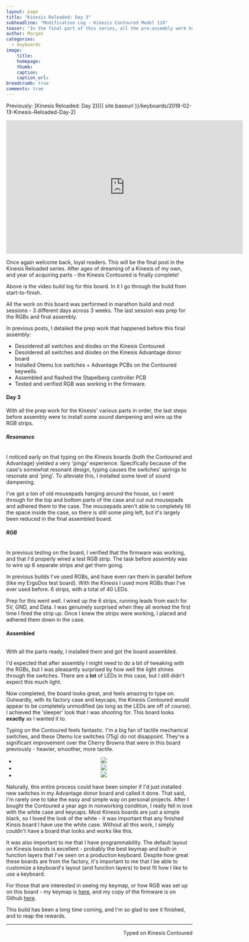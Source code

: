 ```yaml
---
layout: page
title: "Kinesis Reloaded: Day 3"
subheadline: "Modification Log - Kinesis Contoured Model 110"
teaser: "In the final part of this series, all the pre-assembly work has been completed. All the various parts of the Kinesis have been overhauled and modernized. The last step is to assemble it!"
author: Morgan
categories:
  - keyboards
image:
    title:
    homepage:
    thumb:
    caption:
    caption_url:
breadcrumb: true
comments: true
---
```


Previously: [Kinesis Reloaded: Day 2]({{ site.baseurl }}/keyboards/2018-02-13-Kinesis-Reloaded-Day-2)

<div class="video-responsive">
    <iframe width="640" height="360" src="http://www.youtube.com/embed/ab1uCwgTTe0" frameborder="0" allowfullscreen></iframe>
</div>

Once again welcome back, loyal readers. This will be the final post in the Kinesis Reloaded series. After ages of dreaming of a Kinesis of my own, and year of acquiring parts - the Kinesis Contoured is finally complete!

Above is the video build log for this board. In it I go through the build from start-to-finish.

All the work on this board was performed in marathon build and mod sessions - 3 different days across 3 weeks. The last session was prep for the RGBs and final assembly.

In previous posts, I detailed the prep work that happened before this final assembly:

+ Desoldered all switches and diodes on the Kinesis Contoured
+ Desoldered all switches and diodes on the Kinesis Advantage donor board
+ Installed Otemu Ice switches + Advantage PCBs on the Contoured keywells.
+ Assembled and flashed the Stapelberg controller PCB
+ Tested and verified RGB was working in the firmware.

#### Day 3

With all the prep work for the Kinesis' various parts in order, the last steps before assembly were to install some sound dampening and wire up the RGB strips.

##### Resonance

<center>
<a href="https://imgur.com/jDmrdNx.jpg" data-fancybox>
	<img src="https://imgur.com/jDmrdNx.jpg" alt="" />
</a></center>

I noticed early on that typing on the Kinesis boards (both the Contoured and Advantage) yielded a very 'pingy' experience. Specifically because of the case's somewhat resonant design, typing causes the switches' springs to resonate and 'ping'. To
alleviate this, I installed some level of sound dampening.

I've got a ton of old mousepads hanging around the house, so I went through for the top and bottom parts of the case and cut out mousepads and adhered them to the case. The mousepads aren't able to completely fill the space inside the case, so there is still some ping left, but it's largely been reduced in the final assembled board.

##### RGB

<center>
<a href="https://imgur.com/enAe1Oi.jpg" data-fancybox>
	<img src="https://imgur.com/enAe1Oi.jpg" alt="" />
</a></center>

In previous testing on the board, I verified that the firmware was working, and that I'd properly wired a test RGB strip. The task before assembly was to wire up 6 separate strips and get them going.

In previous builds I've used RGBs, and have even ran them in parallel before (like my ErgoDox test board). With the Kinesis I used more RGBs than I've ever used before. 6 strips, with a total of 40 LEDs.

Prep for this went well. I wired up the 6 strips, running leads from each for 5V, GND, and Data. I was genuinely surprised when they all worked the first time I fired the strip up. Once I knew the strips were working, I placed and adhered them down in the case.


#### Assembled

<center>
<a href="https://imgur.com/iyWSh9k.jpg" data-fancybox>
	<img src="https://imgur.com/iyWSh9k.jpg" alt="" />
</a></center>

With all the parts ready, I installed them and got the board assembled.

I'd expected that after assembly I might need to do a bit of tweaking with the RGBs, but I was pleasantly surprised by how well the light shines through the switches. There are a **lot** of LEDs in this case, but I still didn't expect this much light.

Now completed, the board looks great, and feels amazing to type on. Outwardly, with its factory case and keycaps, the Kinesis Contoured would appear to be completely unmodified (as long as the LEDs are off of course). I achieved the 'sleeper' look that I was shooting for. This board looks **exactly** as I wanted it to.

Typing on the Contoured feels fantastic. I'm a big fan of tactile mechanical switches, and these Otemu Ice switches (75g) do not disappoint. They're a significant improvement over the Cherry Browns that were in this board previously - heavier, smoother, more tactile.

<center><ul class="clearing-thumbs small-block-grid-4" data-clearing>
  <li><a href="https://imgur.com/q9jLlU4.jpg"><img data-caption="" src="https://imgur.com/q9jLlU4.jpg"></a></li>
  <li><a href="https://imgur.com/5miuvE0.jpg"><img data-caption="" src="https://imgur.com/5miuvE0.jpg"></a></li>
  <li><a href="https://imgur.com/ui9DsfS.jpg"><img data-caption="" src="https://imgur.com/ui9DsfS.jpg"></a></li>    
</ul></center>

Naturally, this entire process could have been simpler if I'd just installed new switches in my Advantage donor board and called it done. That said, I'm rarely one to take the easy and simple way on personal projects. After I bought the Contoured a year ago in nonworking condition, I really fell in love with the white case and keycaps. Most Kinesis boards are just a simple black, so I loved the look of the white - it was important that any finished Kinsis board I have use the white case. Without all this work, I simply couldn't have a board that looks and works like this.

It was also important to me that I have programmability. The default layout on Kinesis boards is excellent - probably the best keymap and built-in function layers that I've seen on a production keyboard. Despite how great these boards are from the factory, it's important to me that I be able to customize a keyboard's layout (and function layers) to best fit how I like to use a keyboard.

For those that are interested in seeing my keymap, or how RGB was set up on this board - my keymap is [here](https://github.com/missourivalleytech/qmk_firmware/blob/master/keyboards/kinesis/keymaps/cheddarbek/keymap.c), and my copy of the firmware is on Github [here](https://github.com/missourivalleytech/qmk_firmware/tree/master/keyboards/kinesis).

This build has been a long time coming, and I'm so glad to see it finished, and to reap the rewards.

---
<p align="right">Typed on Kinesis Contoured</p>
